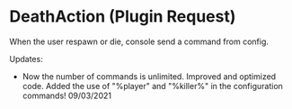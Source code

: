 # DeathAction (Plugin Request)
When the user respawn or die, console send a command from config.

Updates:

 - Now the number of commands is unlimited. Improved and optimized code. 
   Added the use of "%player" and "%killer%" in the configuration commands! 09/03/2021

